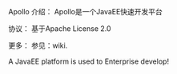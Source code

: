 Apollo
介绍：
    Apollo是一个JavaEE快速开发平台

协议：
    基于Apache License 2.0

更多：
    参见：wiki.

A JavaEE platform is used to Enterprise develop!
